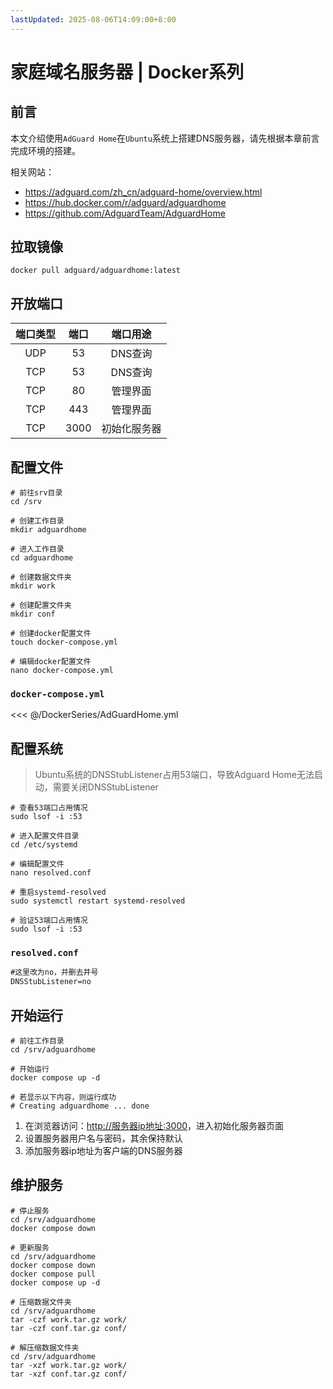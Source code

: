 ```yaml
---
lastUpdated: 2025-08-06T14:09:00+8:00
---
```


# 家庭域名服务器 | Docker系列

## 前言

本文介绍使用`AdGuard Home`在`Ubuntu`系统上搭建DNS服务器，请先根据本章前言完成环境的搭建。

相关网站：

- <https://adguard.com/zh_cn/adguard-home/overview.html>
- <https://hub.docker.com/r/adguard/adguardhome>
- <https://github.com/AdguardTeam/AdguardHome>

## 拉取镜像

```shell
docker pull adguard/adguardhome:latest
```

## 开放端口

| 端口类型 | 端口  |   端口用途   |
| :------: | :---: | :----------: |
|   UDP    |  53   |   DNS查询    |
|   TCP    |  53   |   DNS查询    |
|   TCP    |  80   |   管理界面   |
|   TCP    |  443  |   管理界面   |
|   TCP    | 3000  | 初始化服务器 |

## 配置文件

```shell
# 前往srv目录
cd /srv

# 创建工作目录
mkdir adguardhome

# 进入工作目录
cd adguardhome

# 创建数据文件夹
mkdir work

# 创建配置文件夹
mkdir conf

# 创建docker配置文件
touch docker-compose.yml

# 编辑docker配置文件
nano docker-compose.yml
```

### `docker-compose.yml`

<<< @/DockerSeries/AdGuardHome.yml

## 配置系统

> Ubuntu系统的DNSStubListener占用53端口，导致Adguard Home无法启动，需要关闭DNSStubListener

```shell
# 查看53端口占用情况
sudo lsof -i :53

# 进入配置文件目录
cd /etc/systemd

# 编辑配置文件
nano resolved.conf

# 重启systemd-resolved
sudo systemctl restart systemd-resolved

# 验证53端口占用情况
sudo lsof -i :53
```

### `resolved.conf`

```txt
#这里改为no，并删去井号
DNSStubListener=no
```

## 开始运行

```shell
# 前往工作目录
cd /srv/adguardhome

# 开始运行
docker compose up -d

# 若显示以下内容，则运行成功
# Creating adguardhome ... done
```

1. 在浏览器访问：<http://服务器ip地址:3000>，进入初始化服务器页面
2. 设置服务器用户名与密码，其余保持默认
3. 添加服务器ip地址为客户端的DNS服务器

## 维护服务

```shell
# 停止服务
cd /srv/adguardhome
docker compose down

# 更新服务
cd /srv/adguardhome
docker compose down
docker compose pull
docker compose up -d

# 压缩数据文件夹
cd /srv/adguardhome
tar -czf work.tar.gz work/
tar -czf conf.tar.gz conf/

# 解压缩数据文件夹
cd /srv/adguardhome
tar -xzf work.tar.gz work/
tar -xzf conf.tar.gz conf/
```
